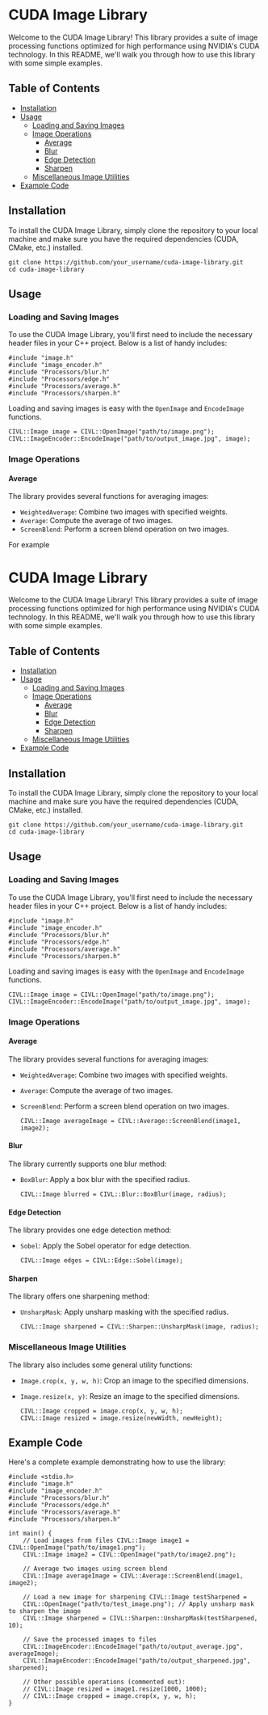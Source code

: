 
# CUDA Image Library

Welcome to the CUDA Image Library! This library provides a suite of image processing functions optimized for high performance using NVIDIA's CUDA technology. In this README, we'll walk you through how to use this library with some simple examples.

## Table of Contents

-   [Installation](#installation)
-   [Usage](#usage)
    -   [Loading and Saving Images](#loading-and-saving-images)
    -   [Image Operations](#image-operations)
        -   [Average](#average)
        -   [Blur](#blur)
        -   [Edge Detection](#edge-detection)
        -   [Sharpen](#sharpen)
    -   [Miscellaneous Image Utilities](#miscellaneous-image-utilities)
-   [Example Code](#example-code)

## Installation

To install the CUDA Image Library, simply clone the repository to your local machine and make sure you have the required dependencies (CUDA, CMake, etc.) installed.

    git clone https://github.com/your_username/cuda-image-library.git
    cd cuda-image-library

## Usage
### Loading and Saving Images

To use the CUDA Image Library, you'll first need to include the necessary header files in your C++ project. Below is a list of handy includes:

    #include "image.h"
    #include "image_encoder.h"
    #include "Processors/blur.h"
    #include "Processors/edge.h"
    #include "Processors/average.h"
    #include "Processors/sharpen.h"

Loading and saving images is easy with the `OpenImage` and `EncodeImage` functions.

    CIVL::Image image = CIVL::OpenImage("path/to/image.png");
    CIVL::ImageEncoder::EncodeImage("path/to/output_image.jpg", image);

### Image Operations

#### Average

The library provides several functions for averaging images:

-   `WeightedAverage`: Combine two images with specified weights.
-   `Average`: Compute the average of two images.
-   `ScreenBlend`: Perform a screen blend operation on two images.

For example

    
# CUDA Image Library

Welcome to the CUDA Image Library! This library provides a suite of image processing functions optimized for high performance using NVIDIA's CUDA technology. In this README, we'll walk you through how to use this library with some simple examples.

## Table of Contents

-   [Installation](#installation)
-   [Usage](#usage)
    -   [Loading and Saving Images](#loading-and-saving-images)
    -   [Image Operations](#image-operations)
        -   [Average](#average)
        -   [Blur](#blur)
        -   [Edge Detection](#edge-detection)
        -   [Sharpen](#sharpen)
    -   [Miscellaneous Image Utilities](#miscellaneous-image-utilities)
-   [Example Code](#example-code)

## Installation

To install the CUDA Image Library, simply clone the repository to your local machine and make sure you have the required dependencies (CUDA, CMake, etc.) installed.

    git clone https://github.com/your_username/cuda-image-library.git
    cd cuda-image-library

## Usage
### Loading and Saving Images

To use the CUDA Image Library, you'll first need to include the necessary header files in your C++ project. Below is a list of handy includes:

    #include "image.h"
    #include "image_encoder.h"
    #include "Processors/blur.h"
    #include "Processors/edge.h"
    #include "Processors/average.h"
    #include "Processors/sharpen.h"

Loading and saving images is easy with the `OpenImage` and `EncodeImage` functions.

    CIVL::Image image = CIVL::OpenImage("path/to/image.png");
    CIVL::ImageEncoder::EncodeImage("path/to/output_image.jpg", image);

### Image Operations

#### Average

The library provides several functions for averaging images:

-   `WeightedAverage`: Combine two images with specified weights.
-   `Average`: Compute the average of two images.
-   `ScreenBlend`: Perform a screen blend operation on two images.

        CIVL::Image averageImage = CIVL::Average::ScreenBlend(image1, image2);

#### Blur

The library currently supports one blur method:

-   `BoxBlur`: Apply a box blur with the specified radius.

	    CIVL::Image blurred = CIVL::Blur::BoxBlur(image, radius);

#### Edge Detection

The library provides one edge detection method:

-   `Sobel`: Apply the Sobel operator for edge detection.

	    CIVL::Image edges = CIVL::Edge::Sobel(image);

#### Sharpen

The library offers one sharpening method:

-   `UnsharpMask`: Apply unsharp masking with the specified radius.

		CIVL::Image sharpened = CIVL::Sharpen::UnsharpMask(image, radius);

### Miscellaneous Image Utilities

The library also includes some general utility functions:

-   `Image.crop(x, y, w, h)`: Crop an image to the specified dimensions.
-   `Image.resize(x, y)`: Resize an image to the specified dimensions.

		CIVL::Image cropped = image.crop(x, y, w, h);
		CIVL::Image resized = image.resize(newWidth, newHeight);

## Example Code

Here's a complete example demonstrating how to use the library:

    #include <stdio.h>
	#include "image.h"
	#include "image_encoder.h"
	#include "Processors/blur.h"
	#include "Processors/edge.h"
	#include "Processors/average.h"
	#include "Processors/sharpen.h"

	int main() {
	    // Load images from files CIVL::Image image1 = CIVL::OpenImage("path/to/image1.png");
	    CIVL::Image image2 = CIVL::OpenImage("path/to/image2.png");
	    
	    // Average two images using screen blend
	    CIVL::Image averageImage = CIVL::Average::ScreenBlend(image1, image2); 
	    
	    // Load a new image for sharpening CIVL::Image testSharpened = 
	    CIVL::OpenImage("path/to/test_image.png"); // Apply unsharp mask to sharpen the image
	    CIVL::Image sharpened = CIVL::Sharpen::UnsharpMask(testSharpened, 10);
	    
	    // Save the processed images to files
	    CIVL::ImageEncoder::EncodeImage("path/to/output_average.jpg", averageImage); 
	    CIVL::ImageEncoder::EncodeImage("path/to/output_sharpened.jpg", sharpened);
	    
	    // Other possible operations (commented out):
	    // CIVL::Image resized = image1.resize(1000, 1000);
	    // CIVL::Image cropped = image.crop(x, y, w, h); 
	}
